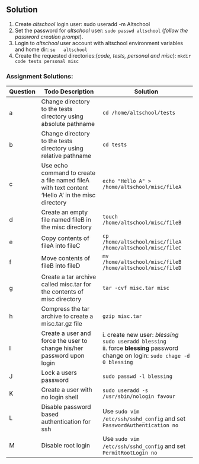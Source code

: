 ## Solution

1.  Create *altschool* login user: sudo useradd -m Altschool
2.  Set the password for *altschool* user:  `sudo passwd altschool` (_follow the password creation prompt_).
3.  Login to *altschool* user account with altschool environment variables and home dir: `su   altschool`
4.  Create the requested directories:(_code, tests, personal and misc_): `mkdir code tests personal misc`

  
### Assignment Solutions:

| Question | Todo Description | Solution |
|--------|------------------|----------|
| a      | Change directory to the tests directory using absolute pathname                 | `cd /home/altschool/tests`     |
| b      | Change directory to the tests directory using relative pathname                  | `cd tests`         |
| c      | Use echo command to create a file named fileA with text content ‘Hello A’ in the misc directory                  | `echo "Hello A" > /home/altschool/misc/fileA`          |
| d      | Create an empty file named fileB in the misc directory                  | `touch /home/altschool/misc/fileB`         |
| e      | Copy contents of fileA into fileC                  | `cp /home/altschool/misc/fileA /home/altschool/misc/fileC`         |
| f      |  Move contents of fileB into fileD                | `mv /home/altschool/misc/fileB /home/altschool/misc/fileD`          |
| g      | Create a tar archive called misc.tar for the contents of misc directory                  | `tar -cvf misc.tar misc`          |
| h      | Compress the tar archive to create a misc.tar.gz file  | `gzip misc.tar`         |
| I      | Create a user and force the user to change his/her password upon login                 |i. create new user: _blessing_ `sudo useradd blessing` <br> ii. force **blessing** password change on login: `sudo chage -d 0 blessing`|
| J      | Lock a users password | `sudo passwd -l blessing`         |
| K      | Create a user with no login shell                 |  `sudo useradd -s /usr/sbin/nologin favour`        |
| L      | Disable password based authentication for ssh                  | Use `sudo vim /etc/ssh/sshd_config` and set `PasswordAuthentication no`       | 
| M      | Disable root login     | Use `sudo vim /etc/ssh/sshd_config` and set `PermitRootLogin no`          |

